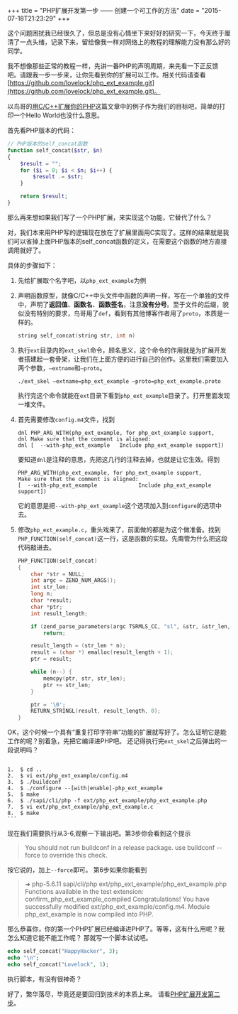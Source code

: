 +++
title  = "PHP扩展开发第一步 —— 创建一个可工作的方法"
date = "2015-07-18T21:23:29"
+++


这个问题困扰我已经很久了，但总是没有心情坐下来好好的研究一下，今天终于厘清了一点头绪，记录下来，留给像我一样对网络上的教程的理解能力没有那么好的同学。

我不想像那些正常的教程一样，先讲一番PHP的声明周期，来先看一下正反馈吧。请跟我一步一步来，让你先看到你的扩展可以工作。相关代码请查看[https://github.com/lovelock/php_ext_example.git](https://github.com/lovelock/php_ext_example.git)。

以鸟哥的[用C/C++扩展你的PHP](http://www.laruence.com/2009/04/28/719.html)这篇文章中的例子作为我们的目标吧，简单的打印一个Hello World也没什么意思。

首先看PHP版本的代码：

```php
// PHP版本的self_concat函数
function self_concat($str, $n)
{
	$result = "";
	for ($i = 0; $i < $n; $i++) {
		$result .= $str;
	}

	return $result;
}
```

那么再来想如果我们写了一个PHP扩展，来实现这个功能，它替代了什么？

对，我们本来用PHP写的逻辑现在放在了扩展里面用C实现了。这样的结果就是我们可以省掉上面PHP版本的self_concat函数的定义，在需要这个函数的地方直接调用就好了。

具体的步骤如下：

1. 先给扩展取个名字吧，以`php_ext_example`为例
2. 声明函数原型，就像C/C++中头文件中函数的声明一样，写在一个单独的文件中，声明了**返回值**、**函数名**、**函数签名**，注意**没有分号**。至于文件的后缀，貌似没有特别的要求，鸟哥用了`def`，看到有其他博客作者用了`proto`，本质是一样的。

    ```c
    string self_concat(string str, int n)
    ```

3. 执行`ext`目录内的`ext_skel`命令，顾名思义，这个命令的作用就是为扩展开发者搭建起一套骨架，让我们在上面方便的进行自己的创作。这里我们需要加入两个参数，`—extname`和`—proto`。

    `./ext_skel —extname=php_ext_example —proto=php_ext_example.proto`

    执行完这个命令就能在`ext`目录下看到`php_ext_example`目录了。打开里面发现一堆文件。

4. 首先需要修改`config.m4`文件，找到

    ```
    dnl PHP_ARG_WITH(php_ext_example, for php_ext_example support,
    dnl Make sure that the comment is aligned:
    dnl [  --with-php_ext_example   Include php_ext_example support])
    ```
    要知道`dnl`是注释的意思，先把这几行的注释去掉，也就是让它生效。得到

    ```
    PHP_ARG_WITH(php_ext_example, for php_ext_example support,
    Make sure that the comment is aligned:
    [  --with-php_ext_example             Include php_ext_example support])
    ```
    它的意思是把`--with-php_ext_example`这个选项加入到`configure`的选项中去。

5. 修改`php_ext_example.c`，重头戏来了，前面做的都是为这个做准备。找到`PHP_FUNCTION(self_concat)`这一行，这是函数的实现。先甭管为什么把这段代码敲进去。

    ```c
    PHP_FUNCTION(self_concat)
    {
        char *str = NULL;
        int argc = ZEND_NUM_ARGS();
        int str_len;
        long n;
        char *result;
        char *ptr;
        int result_length;

        if (zend_parse_parameters(argc TSRMLS_CC, "sl", &str, &str_len, &n) == FAILURE)
            return;

        result_length = (str_len * n);
        result = (char *) emalloc(result_length + 1);
        ptr = result;

        while (n--) {
            memcpy(ptr, str, str_len);
            ptr += str_len;
        }

        ptr = '\0';
        RETURN_STRINGL(result, result_length, 0);
    }
    ```

OK，这个时候一个具有“重复打印字符串”功能的扩展就写好了。怎么证明它是能工作的呢？别着急，先把它编译进PHP吧。
还记得执行完`ext_skel`之后弹出的一段说明吗？

>   ```
    1.  $ cd ..
    2.  $ vi ext/php_ext_example/config.m4
    3.  $ ./buildconf
    4.  $ ./configure --[with|enable]-php_ext_example
    5.  $ make
    6.  $ ./sapi/cli/php -f ext/php_ext_example/php_ext_example.php
    7.  $ vi ext/php_ext_example/php_ext_example.c
    8.  $ make
    ```

现在我们需要执行从3-6,观察一下输出吧。第3步你会看到这个提示
> You should not run buildconf in a release package.
use buildconf --force to override this check.

按它说的，加上`--force`即可。
第6步如果你能看到
> ➜  php-5.6.11  sapi/cli/php ext/php_ext_example/php_ext_example.php
Functions available in the test extension:
confirm\_php\_ext\_example\_compiled
> Congratulations! You have successfully modified ext/php\_ext\_example/config.m4. Module php\_ext\_example is now compiled into PHP.

那么恭喜你，你的第一个PHP扩展已经编译进PHP了。等等，这有什么用呢？我怎么知道它能不能工作呢？
那就写一个脚本试试吧。

```php
echo self_concat("HappyHacker", 3);
echo "\n";
echo self_concat("Lovelock", 1);
```

执行脚本，有没有很神奇？

好了，繁华落尽，毕竟还是要回归到技术的本质上来。
请看[PHP扩展开发第二步]()。
